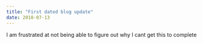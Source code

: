 ```yaml
---
title: "First dated blog update"
date: 2018-07-13
---
```

I am frustrated at not being able to figure out why I cant get this to complete
